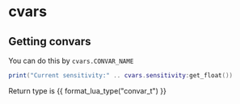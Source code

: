# cvars

## Getting convars
You can do this by `cvars.CONVAR_NAME`
``` lua linenums="1"
print("Current sensitivity:" .. cvars.sensitivity:get_float())
```
Return type is {{ format_lua_type("convar_t") }}